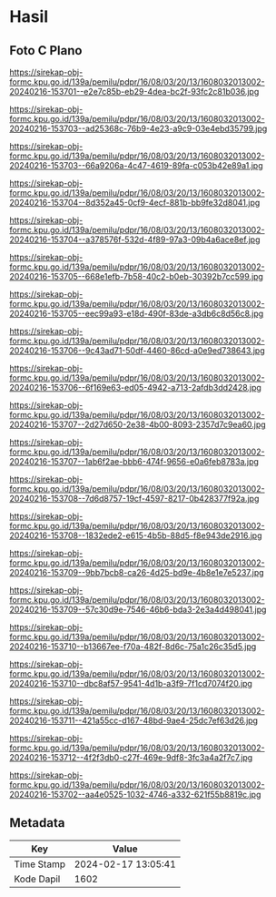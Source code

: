 # Hasil

## Foto C Plano

https://sirekap-obj-formc.kpu.go.id/139a/pemilu/pdpr/16/08/03/20/13/1608032013002-20240216-153701--e2e7c85b-eb29-4dea-bc2f-93fc2c81b036.jpg

https://sirekap-obj-formc.kpu.go.id/139a/pemilu/pdpr/16/08/03/20/13/1608032013002-20240216-153703--ad25368c-76b9-4e23-a9c9-03e4ebd35799.jpg

https://sirekap-obj-formc.kpu.go.id/139a/pemilu/pdpr/16/08/03/20/13/1608032013002-20240216-153703--66a9206a-4c47-4619-89fa-c053b42e89a1.jpg

https://sirekap-obj-formc.kpu.go.id/139a/pemilu/pdpr/16/08/03/20/13/1608032013002-20240216-153704--8d352a45-0cf9-4ecf-881b-bb9fe32d8041.jpg

https://sirekap-obj-formc.kpu.go.id/139a/pemilu/pdpr/16/08/03/20/13/1608032013002-20240216-153704--a378576f-532d-4f89-97a3-09b4a6ace8ef.jpg

https://sirekap-obj-formc.kpu.go.id/139a/pemilu/pdpr/16/08/03/20/13/1608032013002-20240216-153705--668e1efb-7b58-40c2-b0eb-30392b7cc599.jpg

https://sirekap-obj-formc.kpu.go.id/139a/pemilu/pdpr/16/08/03/20/13/1608032013002-20240216-153705--eec99a93-e18d-490f-83de-a3db6c8d56c8.jpg

https://sirekap-obj-formc.kpu.go.id/139a/pemilu/pdpr/16/08/03/20/13/1608032013002-20240216-153706--9c43ad71-50df-4460-86cd-a0e9ed738643.jpg

https://sirekap-obj-formc.kpu.go.id/139a/pemilu/pdpr/16/08/03/20/13/1608032013002-20240216-153706--6f169e63-ed05-4942-a713-2afdb3dd2428.jpg

https://sirekap-obj-formc.kpu.go.id/139a/pemilu/pdpr/16/08/03/20/13/1608032013002-20240216-153707--2d27d650-2e38-4b00-8093-2357d7c9ea60.jpg

https://sirekap-obj-formc.kpu.go.id/139a/pemilu/pdpr/16/08/03/20/13/1608032013002-20240216-153707--1ab6f2ae-bbb6-474f-9656-e0a6feb8783a.jpg

https://sirekap-obj-formc.kpu.go.id/139a/pemilu/pdpr/16/08/03/20/13/1608032013002-20240216-153708--7d6d8757-19cf-4597-8217-0b428377f92a.jpg

https://sirekap-obj-formc.kpu.go.id/139a/pemilu/pdpr/16/08/03/20/13/1608032013002-20240216-153708--1832ede2-e615-4b5b-88d5-f8e943de2916.jpg

https://sirekap-obj-formc.kpu.go.id/139a/pemilu/pdpr/16/08/03/20/13/1608032013002-20240216-153709--9bb7bcb8-ca26-4d25-bd9e-4b8e1e7e5237.jpg

https://sirekap-obj-formc.kpu.go.id/139a/pemilu/pdpr/16/08/03/20/13/1608032013002-20240216-153709--57c30d9e-7546-46b6-bda3-2e3a4d498041.jpg

https://sirekap-obj-formc.kpu.go.id/139a/pemilu/pdpr/16/08/03/20/13/1608032013002-20240216-153710--b13667ee-f70a-482f-8d6c-75a1c26c35d5.jpg

https://sirekap-obj-formc.kpu.go.id/139a/pemilu/pdpr/16/08/03/20/13/1608032013002-20240216-153710--dbc8af57-9541-4d1b-a3f9-7f1cd7074f20.jpg

https://sirekap-obj-formc.kpu.go.id/139a/pemilu/pdpr/16/08/03/20/13/1608032013002-20240216-153711--421a55cc-d167-48bd-9ae4-25dc7ef63d26.jpg

https://sirekap-obj-formc.kpu.go.id/139a/pemilu/pdpr/16/08/03/20/13/1608032013002-20240216-153712--4f2f3db0-c27f-469e-9df8-3fc3a4a2f7c7.jpg

https://sirekap-obj-formc.kpu.go.id/139a/pemilu/pdpr/16/08/03/20/13/1608032013002-20240216-153702--aa4e0525-1032-4746-a332-621f55b8819c.jpg


## Metadata

| Key        | Value               |
| ---------- | ------------------- |
| Time Stamp | 2024-02-17 13:05:41 |
| Kode Dapil | 1602                |



